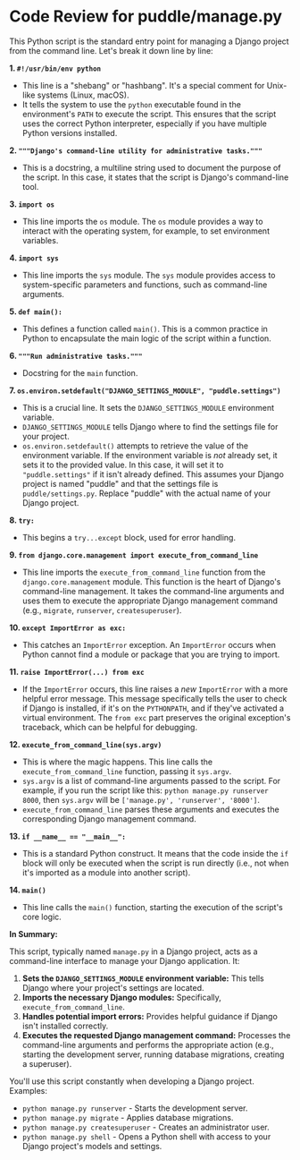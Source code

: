 # Code Review for puddle/manage.py

This Python script is the standard entry point for managing a Django project from the command line. Let's break it down line by line:

**1. `#!/usr/bin/env python`**

*   This line is a "shebang" or "hashbang". It's a special comment for Unix-like systems (Linux, macOS).
*   It tells the system to use the `python` executable found in the environment's `PATH` to execute the script.  This ensures that the script uses the correct Python interpreter, especially if you have multiple Python versions installed.

**2. `"""Django's command-line utility for administrative tasks."""`**

*   This is a docstring, a multiline string used to document the purpose of the script.  In this case, it states that the script is Django's command-line tool.

**3. `import os`**

*   This line imports the `os` module. The `os` module provides a way to interact with the operating system, for example, to set environment variables.

**4. `import sys`**

*   This line imports the `sys` module. The `sys` module provides access to system-specific parameters and functions, such as command-line arguments.

**5. `def main():`**

*   This defines a function called `main()`.  This is a common practice in Python to encapsulate the main logic of the script within a function.

**6. `"""Run administrative tasks."""`**

*   Docstring for the `main` function.

**7. `os.environ.setdefault("DJANGO_SETTINGS_MODULE", "puddle.settings")`**

*   This is a crucial line. It sets the `DJANGO_SETTINGS_MODULE` environment variable.
*   `DJANGO_SETTINGS_MODULE` tells Django where to find the settings file for your project.
*   `os.environ.setdefault()` attempts to retrieve the value of the environment variable. If the environment variable is *not* already set, it sets it to the provided value.  In this case, it will set it to `"puddle.settings"` if it isn't already defined.  This assumes your Django project is named "puddle" and that the settings file is `puddle/settings.py`.  Replace "puddle" with the actual name of your Django project.

**8. `try:`**

*   This begins a `try...except` block, used for error handling.

**9. `from django.core.management import execute_from_command_line`**

*   This line imports the `execute_from_command_line` function from the `django.core.management` module. This function is the heart of Django's command-line management.  It takes the command-line arguments and uses them to execute the appropriate Django management command (e.g., `migrate`, `runserver`, `createsuperuser`).

**10. `except ImportError as exc:`**

*   This catches an `ImportError` exception. An `ImportError` occurs when Python cannot find a module or package that you are trying to import.

**11. `raise ImportError(...) from exc`**

*   If the `ImportError` occurs, this line raises a *new* `ImportError` with a more helpful error message. This message specifically tells the user to check if Django is installed, if it's on the `PYTHONPATH`, and if they've activated a virtual environment.  The `from exc` part preserves the original exception's traceback, which can be helpful for debugging.

**12. `execute_from_command_line(sys.argv)`**

*   This is where the magic happens. This line calls the `execute_from_command_line` function, passing it `sys.argv`.
*   `sys.argv` is a list of command-line arguments passed to the script. For example, if you run the script like this: `python manage.py runserver 8000`, then `sys.argv` will be `['manage.py', 'runserver', '8000']`.
*   `execute_from_command_line` parses these arguments and executes the corresponding Django management command.

**13. `if __name__ == "__main__":`**

*   This is a standard Python construct. It means that the code inside the `if` block will only be executed when the script is run directly (i.e., not when it's imported as a module into another script).

**14. `main()`**

*   This line calls the `main()` function, starting the execution of the script's core logic.

**In Summary:**

This script, typically named `manage.py` in a Django project, acts as a command-line interface to manage your Django application. It:

1.  **Sets the `DJANGO_SETTINGS_MODULE` environment variable:** This tells Django where your project's settings are located.
2.  **Imports the necessary Django modules:**  Specifically, `execute_from_command_line`.
3.  **Handles potential import errors:** Provides helpful guidance if Django isn't installed correctly.
4.  **Executes the requested Django management command:**  Processes the command-line arguments and performs the appropriate action (e.g., starting the development server, running database migrations, creating a superuser).

You'll use this script constantly when developing a Django project.  Examples:

*   `python manage.py runserver` - Starts the development server.
*   `python manage.py migrate` - Applies database migrations.
*   `python manage.py createsuperuser` - Creates an administrator user.
*   `python manage.py shell` - Opens a Python shell with access to your Django project's models and settings.

